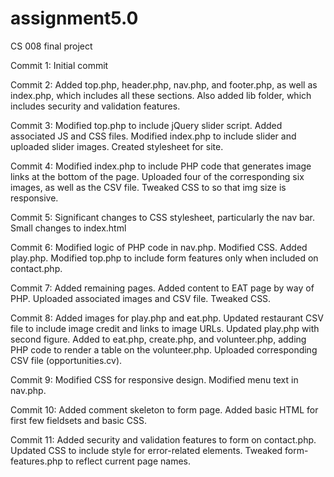 # assignment5.0
CS 008 final project

Commit 1: Initial commit

Commit 2: Added top.php, header.php, nav.php, and footer.php, as well as index.php, which includes all these sections. Also added lib folder, which includes security and validation features.

Commit 3: Modified top.php to include jQuery slider script. Added associated JS and CSS files. Modified index.php to include slider and uploaded slider images. Created stylesheet  for site.

Commit 4: Modified index.php to include PHP code that generates image links at the bottom of the page. Uploaded four of the corresponding six images, as well as the CSV file. Tweaked CSS to so that img size is responsive.

Commit 5: Significant changes to CSS stylesheet, particularly the nav bar. Small changes to index.html

Commit 6: Modified logic of PHP code in nav.php. Modified CSS. Added play.php. Modified top.php to include form features only when included on contact.php.

Commit 7: Added remaining pages. Added content to EAT page by way of PHP. Uploaded associated images and CSV file. Tweaked CSS.

Commit 8: Added images for play.php and eat.php. Updated restaurant CSV file to include image credit and links to image URLs. Updated play.php with second figure. Added to eat.php, create.php, and volunteer.php, adding PHP code to render a table on the volunteer.php. Uploaded corresponding CSV file (opportunities.cv).

Commit 9: Modified CSS for responsive design. Modified menu text in nav.php.

Commit 10: Added comment skeleton to form page. Added basic HTML for first few fieldsets and basic CSS.

Commit 11: Added security and validation features to form on contact.php. Updated CSS to include style for error-related elements. Tweaked form-features.php to reflect current page names.